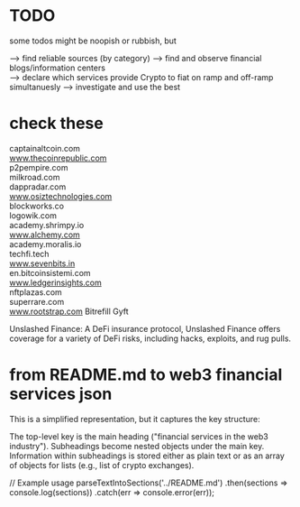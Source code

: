 # TODO 

some todos might be noopish or rubbish, but 

--> find reliable sources (by category) 
--> find and observe financial blogs/information centers  
--> declare which services provide Crypto to fiat on ramp and off-ramp simultanuesly 
--> investigate and use the best 

# check these

captainaltcoin.com  
www.thecoinrepublic.com  
p2pempire.com  
milkroad.com  
dappradar.com  
www.osiztechnologies.com  
blockworks.co  
logowik.com  
academy.shrimpy.io  
www.alchemy.com  
academy.moralis.io  
techfi.tech  
www.sevenbits.in  
en.bitcoinsistemi.com  
www.ledgerinsights.com  
nftplazas.com  
superrare.com  
www.rootstrap.com
Bitrefill 
Gyft 


Unslashed Finance: A DeFi insurance protocol, Unslashed Finance offers coverage for a variety of DeFi risks, including hacks, exploits, and rug pulls.


# from README.md to web3 financial services json 

This is a simplified representation, but it captures the key structure:

The top-level key is the main heading ("financial services in the web3 industry").
Subheadings become nested objects under the main key.
Information within subheadings is stored either as plain text or as an array of objects for lists (e.g., list of crypto exchanges).



// Example usage
parseTextIntoSections('../README.md')
  .then(sections => console.log(sections))
  .catch(err => console.error(err));

